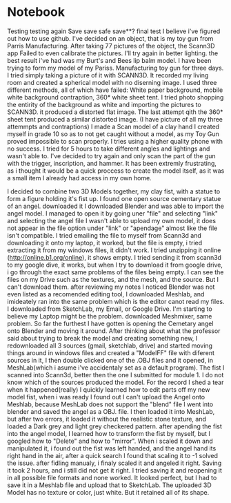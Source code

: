# Notebook
Testing
testing again
Save save safe save**?
final test
I believe i've figured out how to use github. I've decided on an object, that is my toy gun from Parris Manufacturing. After taking 77 pictures of the object, the Scann3D app Failed to even calibrate the pictures. I'll try again in better lighting. the best result i've had was my Burt's and Bees lip balm model.
I have been trying to form my model of my Pariss. Manufacturing toy gun for three days. I tried simply taking a picture of it with SCANN3D. It recorded my living room and created a spherical model with no diserning image. I used three different methods, all of which have failed: White paper background, mobile white background contraption, 360* white sheet tent.
I tried photo shopping the entirity of the background as white and importing the pictures to SCANN3D. it produced a distorted flat image. The last attempt qith the 360* sheet tent produced a similar distorted image. (I have picture of all my three attemmpts and contraptions)
I made a Scan model of a clay hand I created myself in grade 10 so as to not get caught without a model, as my Toy Gun proved impossible to scan properly. I tries using a higher quality phone with no success. I tried for 5 hours to take different angles and lightings and wasn't able to. I've decided to try again and only scan the part of the gun with the trigger, inscription, and hammer. It has been extremly frustrating, as i thought it would be a quick proccess to create the model itself, as it was a small item I already had access in my own home. 

I decided to combine two 3D Models together, my clay fist, with a statue to form a figure holding it's fist up.
I found one open source cementary statue of an angel. downloaded it
I downloaded Blender and was able to import the angel model. I managed to open it by going uner "file" and selecting "link" and selecting the angel file
I wasn't able to upload my own model, it does not appear in the file option under "link" or "apendage" almost like the file isn't compatible.
I tried emailing the file to myself from Scann3d and downloading it onto my laptop, it worked, but the file is empty, i tried extracting it from my windows files, it didn't work. I tried unzipping it online (http://online.b1.org/online), it shows empty. 
I tried sending it from scann3d to my google dive, it works, but when I try to download it from google drive, i go through the exact same problems of the files being empty. I can see the files on my Drive such as the textures, and the mesh, and the source. But I can't download them.
after reviewing my notes I noticed Blender was not even listed as a recomended editing tool, I downloaded Meshlab, and imideately ran into the same problem which is the editor canot read my files. I downloaded from SketchLab, my Email, or Google Drive. I'm starting to believe my Laptop might be the problem.
downloaded Meshmixer, same problem.
So far the furthest I have gotten is opening the Cemetary angel onto Blender and moving it around.
After thinking about what the professor said about trying to break the model and creating something new, I redownloaded all 3 sources (gmail, sketchlab, drive) and started moving things around in windows files and created a "ModelFF" file with diferent sources in it, I then double clicked one of the .OBJ files and it opened, in MeshLab(which i asume i've accidentaly set as a default program). The fist I scanned into Scann3d, better then the one I submitted for module 1. I do not know which of the sources produced the model. 
For the record I shed a tear when it happened(really)
I quickly learned how to edit parts off my new model fist, when i was ready I found out I can't upload the Angel onto Meshlab, because MeshLab does not support the "blend" file
I went into blender and saved the angel as a OBJ. file. I then loaded it into MeshLab, but after two errors, it loaded it without the realistic stone texture, and loaded a Dark grey and light grey checkered pattern.
after apending the fist into the angel model, I learned how to transform the fist by myself, but I googled how to "Delete" and how to "mirror".
When i scaled it down and manipulated it, i found out the fist was left handed, and the angel hand its right hand in the air, after a quick search I found that scaling it to -1 solved the issue.
after fidling manualy, i finaly scaled it and angeled it right.
Saving it took 2 hours, and i still did not get it right. I tried saving it and reopening it in all possible file formats and none worked. It looked perfect, but I had to save it in a Meshlab file and upload that to SketchLab. 
The uploaded 3D Model has no texture or color, just white. But it retained all of its shape.

